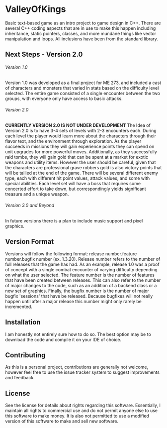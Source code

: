# ValleyOfKings
Basic text-based game as an intro project to game design in C++. There are several C++ coding aspects that are in use to make this happen including inheritance, static pointers, classes, and more mundane things like vector manipulation and loops. All inclusions have been from the standard library.

## Next Steps - Version 2.0
###### Version 1.0
Version 1.0 was developed as a final project for ME 273, and included a cast of characters and monsters that varied in stats based on the difficulty level selected. The entire game consisted of a single encounter between the two groups, with everyone only have access to basic attacks.
###### Version 2.0
**CURRENTLY VERSION 2.0 IS NOT UNDER DEVELOPMENT**
The Idea of Version 2.0 is to have 3-4 sets of levels with 2-3 encounters each. During each level the player would learn more about the characters through their flavor text, and the environment through exploration. As the player succeeds in missions they will gain experience points they can spend on unit upgrades for more powerful moves. Additionally, as they successfully raid tombs, they will gain gold that can be spent at a market for exotic weapons and utility items. However the user should be careful, given that the characters are professional grave robbers gold is also victory points that will be tallied at the end of the game. 
There will be several different enemy type, each with different hit point values, attack values, and some with special abilities. Each level set will have a boss that requires some concerted effort to take down, but correspondingly yields significant treasure and a unique weapon. 
###### Version 3.0 and Beyond
In future versions there is a plan to include music support and pixel graphics.

## Version Format
Versions will follow the following format: release number.feature number.bugfix number (ex. 1.3.20). Release number refers to the number of full releases that the game has had. As an example, release 1.0 was a proof of concept with a single combat encounter of varying difficulty depending on what the user selected. The feature number is the number of features that have been created between releases. This can also refer to the number of major changes to the code, such as an addition of a backend class or a new set of graphics. Finally, the bugfix number is the number of major bugfix 'sessions' that have be released. Because bugfixes will not really happen until after a major release this number might only rarely be incremented. 

## Installation
I am honestly not entirely sure how to do so. The best option may be to download the code and compile it on your IDE of choice.

## Contributing
As this is a personal project, contributions are generally not welcome, however feel free to use the issue tracker system to suggest improvements and feedback.

## License
See the license for details about rights regarding this software. Essentially, I maintain all rights to commercial use and do not permit anyone else to use this software to make money. It is also not permitted to use a modified version of this software to make and sell new software.
